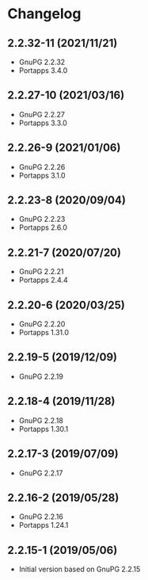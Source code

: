 # Changelog

## 2.2.32-11 (2021/11/21)

* GnuPG 2.2.32
* Portapps 3.4.0

## 2.2.27-10 (2021/03/16)

* GnuPG 2.2.27
* Portapps 3.3.0

## 2.2.26-9 (2021/01/06)

* GnuPG 2.2.26
* Portapps 3.1.0

## 2.2.23-8 (2020/09/04)

* GnuPG 2.2.23
* Portapps 2.6.0

## 2.2.21-7 (2020/07/20)

* GnuPG 2.2.21
* Portapps 2.4.4

## 2.2.20-6 (2020/03/25)

* GnuPG 2.2.20
* Portapps 1.31.0

## 2.2.19-5 (2019/12/09)

* GnuPG 2.2.19

## 2.2.18-4 (2019/11/28)

* GnuPG 2.2.18
* Portapps 1.30.1

## 2.2.17-3 (2019/07/09)

* GnuPG 2.2.17

## 2.2.16-2 (2019/05/28)

* GnuPG 2.2.16
* Portapps 1.24.1

## 2.2.15-1 (2019/05/06)

* Initial version based on GnuPG 2.2.15
